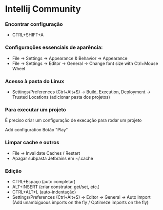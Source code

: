 # Intellij Community

### Encontrar configuração
* CTRL+SHIFT+A
### Configurações essenciais de aparência:
* File -> Settings -> Appearance & Behavior -> Appearance
* File -> Settings -> Editor -> General -> Change font size with Ctrl+Mouse Wheel
### Acesso à pasta do Linux
* Settings/Preferences (Ctrl+Alt+S) -> Build, Execution, Deployment -> Trusted Locations (adicionar pasta dos projetos)
### Para executar um projeto
É preciso criar um configuração de execução para rodar um projeto

Add configuration
Botão "Play"
### Limpar cache e outros
* File -> Invalidate Caches / Restart
* Apagar subpasta Jetbrains em ~/.cache
### Edição
* CTRL+Espaço (auto completar)
* ALT+INSERT (criar construtor, get/set, etc.)
* CTRL+ALT+L (auto-indentação)
* Settings/Preferences (Ctrl+Alt+S) -> Editor -> General -> Auto Import (Add unambiguous imports on the fly / Optimeze imports on the fly)
